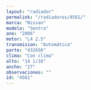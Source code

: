 ```yaml
---
layout: "radiador"
permalink: "/radiadores/4561/"
marca: "Nissan"
modelo: "Sentra"
ano: "2006"
motor: "L4 2.5"
transmision: "Automática"
parte: "432656"
clima: "Con clima"
alto: "14 1/16"
ancho: "27"
observaciones: ""
id: "4561"
---
```


